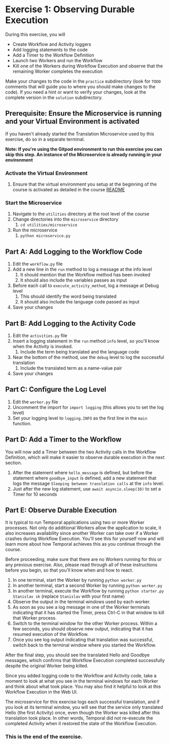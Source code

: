 # Exercise 1: Observing Durable Execution

During this exercise, you will

- Create Workflow and Activity loggers
- Add logging statements to the code
- Add a Timer to the Workflow Definition
- Launch two Workers and run the Workflow
- Kill one of the Workers during Workflow Execution and observe that the remaining Worker completes the execution

Make your changes to the code in the `practice` subdirectory (look for `TODO` comments that will guide you to where you should make changes to the code). If you need a hint or want to verify your changes, look at the complete version in the `solution` subdirectory.

## Prerequisite: Ensure the Microservice is running and your Virtual Environment is activated

If you haven't already started the Translation Microservice used by this exercise,
do so in a separate terminal.

**Note: If you're using the Gitpod environment to run this exercise you can
skip this step. An instance of the Microservice is already running in your
environment**

### Activate the Virtual Environment

1. Ensure that the virtual environment you setup at the beginning of the
   course is activated as detailed in the course [README](../../README.md#setup-your-python-virtual-environment)

### Start the Microservice

1. Navigate to the `utilities` directory at the root level of the course
2. Change directories into the `microservice` directory
   1. `cd utilities/microservice`
3. Run the microservice
   1. `python microservice.py`

## Part A: Add Logging to the Workflow Code

1. Edit the `workflow.py` file
2. Add a new line in the `run` method to log a message at the info level
   1. It should mention that the Workflow method has been invoked
   2. It should also include the variables passes as input
3. Before each call to `execute_activity_method`, log a message at Debug level
   1. This should identify the word being translated
   2. It should also include the language code passed as input
4. Save your changes

## Part B: Add Logging to the Activity Code

1. Edit the `activities.py` file
2. Insert a logging statement in the `run` method `info` level, so you'll know
   when the Activity is invoked.
   1. Include the term being translated and the language code
3. Near the bottom of the method, use the `debug` level to log the successful translation
   1. Include the translated term as a name-value pair
4. Save your changes

## Part C: Configure the Log Level

1. Edit the `worker.py` file
2. Uncomment the import for `import logging` (this allows you to set the log level)
3. Set your logging level to `logging.INFO` as the first line in the `main` function.

## Part D: Add a Timer to the Workflow

You will now add a Timer between the two Activity calls in the Workflow Definition, which will make it easier to observe durable execution in the next section.

1. After the statement where `hello_message` is defined, but before the statement where
   `goodbye_input` is defined, add a new statement that logs the message `Sleeping between translation calls` at the `info` level.
2. Just after the new log statement, use `await asyncio.sleep(10)` to set a Timer for 10 seconds

## Part E: Observe Durable Execution

It is typical to run Temporal applications using two or more Worker processes. Not only do additional Workers allow the application to scale, it also increases availability since another Worker can take over if a Worker crashes during Workflow Execution. You'll see this for yourself now and will learn more about how Temporal achieves this as you continue through the course.

Before proceeding, make sure that there are no Workers running for this or any previous exercise. Also, please read through all of these instructions before you begin, so that you'll know when and how to react.

1. In one terminal, start the Worker by running `python worker.py`
2. In another terminal, start a second Worker by running `python worker.py`
3. In another terminal, execute the Workflow by running `python starter.py Stanislav sk` (replace `Stanislav` with your first name)
4. Observe the output in the terminal windows used by each worker.
5. As soon as you see a log message in one of the Worker terminals indicating that it has started the Timer, press Ctrl-C in that window to kill that Worker process.
6. Switch to the terminal window for the other Worker process. Within a few seconds, you should observe new output, indicating that it has resumed execution of the Workflow.
7. Once you see log output indicating that translation was successful, switch back to the terminal window where you started the Workflow.

After the final step, you should see the translated Hello and Goodbye messages, which confirms that Workflow Execution completed successfully despite the original Worker being killed.

Since you added logging code to the Workflow and Activity code, take a moment to look at what you see in the terminal windows for each Worker and think about what took place. You may also find it helpful to look at this Workflow Execution in the Web UI.

The microservice for this exercise logs each successful translation, and if you look at its terminal window, you will see that the service only translated Hello (the first Activity) once, even though the Worker was killed after this translation took place. In other words, Temporal did not re-execute the completed Activity when it restored the state of the Workflow Execution.

### This is the end of the exercise.

